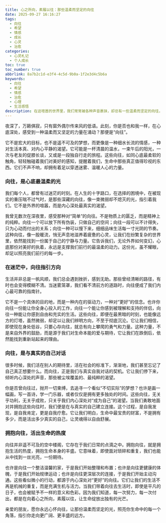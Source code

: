 ```yaml
---
title: 心之所向，素履以往：那些温柔而坚定的向往
date: 2025-09-27 16:16:27
tags:
  - 向往
  - 希望
  - 情感
  - 成长
  - 心灵
  - 治愈
categories:
  - 心灵札记
  - 个人成长
toc: true
toc_number: true
abbrlink: 8a7b2c1d-e3f4-4c5d-9b0a-1f2e3d4c5b6a
keywords:
  - 向往
  - 希望
  - 情感
  - 治愈
  - 心理
  - 生活感悟
description: 在这喧嚣的世界里，我们常常被各种声音裹挟，却总有一些温柔而坚定的向往，如同心底深处的一盏灯，默默照亮前行的路。它们是生命中最纯粹的渴望，是灵魂深处对美好、对真实的呼唤。这篇文章，将带你一同感受那些深藏于心的向往，如何成为我们生命中最温暖的底色，指引我们穿越迷茫，抵达内心的平静与丰盛。
---
```


夜深了，万籁俱寂，只有窗外偶尔传来风的低语。此刻，你是否也和我一样，在心底深处，感受到一种温柔而又坚定的力量在涌动？那便是“向往”。

它不是宏大的目标，也不是遥不可及的梦想，而更像是一种细水长流的情感，一种对生活本真、对内心平静的渴望。它可能是一杯清晨的温水，一束午后的阳光，一次与老友的促膝长谈，又或是一段独自行走的旅程。这些向往，如同心底最柔软的触角，轻轻触碰着我们对美好的感知，提醒着我们，生命中那些真正值得珍视的东西。它们不声不响，却拥有着足以穿透迷雾、温暖人心的力量。

### 向往，是心底最温柔的光

我们每个人，都曾有过迷茫的时刻。在人生的十字路口，在选择的困境中，在被现实的重压喘不过气时，是那些深藏的向往，像一束微弱却不熄灭的光，指引着我们。它不是外界的喧嚣，而是内心深处最真实的渴望。

我曾无数次在深夜里，感受那种对“简单”的向往。不是物质上的匮乏，而是精神上的纯粹。向往一个可以放下所有伪装，只做自己的空间；向往一段可以不计得失，只为心动而付出的关系；向往一种可以慢下来，细细品味生活每一寸光阴的节奏。这种向往，像一股暖流，悄无声息地滋养着疲惫的心灵，让我们在纷繁复杂的世界里，依然能找到一份属于自己的宁静与力量。它告诉我们，无论外界如何变幻，心底那份对美好的执着，永远是支撑我们前行的最温柔的动力。这份光，虽不耀眼，却足以照亮我们前行的每一步。

### 在迷茫中，向往指引方向

生活并非总是一帆风顺，我们总会遇到挫折，感到无助。那些曾经清晰的路径，有时也会变得模糊不清。当迷雾笼罩，我们看不清前方的道路时，向往便成了我们内心最可靠的指南针。

它不是一个具体的目的地，而是一种内在的驱动力，一种对“更好”的信念。也许你向往一份能让你全身心投入的工作，向往一个能让你感到被理解和支持的伴侣，向往一种能让你感到自由和充实的生活。这些向往，即便在最黑暗的时刻，也能像远方的灯塔，虽然微弱，却足以让我们辨明方向，不至于彻底沉沦。它让我们相信，即使现在身处低谷，只要心存向往，就总有向上攀爬的勇气和力量。这种力量，不是来自外界的鼓励，而是源于我们对生命本能的爱与期待，它让我们在跌倒后，依然能找到重新站起来的理由。

### 向往，是与真实的自己对话

很多时候，我们活在别人的期待里，活在社会的标准下，渐渐地，我们甚至忘记了自己真正想要什么。而向往，正是我们与真实自我对话的契机。它让我们停下来，倾听内心深处的声音，那些被尘埃覆盖的、最纯粹的渴望。

你是否曾向往过，抛开一切束缚，去追寻一个看似“不切实际”的梦想？也许是画一幅画，写一首诗，学一门乐器，或者仅仅是拥有更多独处的时间。这些向往，无关乎功利，无关乎成败，只关乎我们内心深处对“成为自己”的渴望。当我们勇敢地面对并拥抱这些向往时，我们便是在与真实的自己建立连接。这个过程，是自我发现，是自我肯定，更是自我疗愈。它让我们明白，生命中最宝贵的财富，不是拥有多少，而是活出多少真实的自己，让灵魂得以自由舒展。

### 拥抱向往，活出生命的热度

向往并非遥不可及的空中楼阁，它存在于我们日常的点滴之中。拥抱向往，就是拥抱生活的热度，拥抱生命本身的丰盛。它意味着，即使面对琐碎和重复，我们也能从中找到一丝光亮，一份期待。

也许是向往一个整洁温馨的家，于是我们开始整理和布置；也许是向往更健康的体魄，于是我们开始规律运动；也许是向往更深层次的连接，于是我们开始主动沟通。这些看似微小的行动，都源于内心深处对“更好”的向往。它们让我们的生活不再是机械的重复，而是充满生机与活力。当我们带着向往去生活时，即使是平凡的日子，也会被赋予不一样的意义和色彩。因为我们知道，每一次努力，每一次付出，都是在向着心之所向，素履以往，让生命绽放出独有的光芒。

亲爱的朋友，愿你永远心怀向往，让那份温柔而坚定的光，照亮你生命中的每一个角落，指引你走向更广阔、更丰盛的远方。